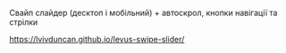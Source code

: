 Свайп слайдер (десктоп і мобільний) + автоскрол, кнопки навігації та стрілки

https://lvivduncan.github.io/levus-swipe-slider/
